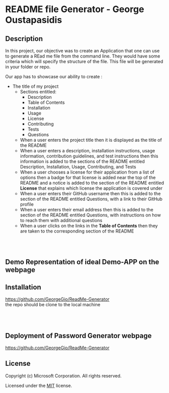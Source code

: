 # README file Generator - George Oustapasidis    


## Description

In this project, our objective was to create an Application that one can use to generate a REad me file from the command line. They would have some criteria which will specify the structure of the file. This file will be generated in your folder or repo. 

Our app has to showcase our ability to create :

* The title of my project 
    * Sections entitled:
      * Description 
      * Table of Contents 
      * Installation 
      * Usage 
      * License 
      * Contributing 
      * Tests 
      * Questions
    * When a user enters the project title then it is displayed as the title of the README
    * When a user enters a description, installation instructions, usage information, contribution guidelines, and test instructions then this information is added to the sections of the README entitled Description, Installation, Usage, Contributing, and Tests
    * When a user chooses a license for their application from a list of options then a badge for that license is added near the top of the README and a notice is added to the section of the README entitled **License** that explains which license the application is covered under
    * When a user enters their GitHub username then this is added to the section of the README entitled Questions, with a link to their GitHub profile
    * When a user enters their email address then this is added to the section of the README entitled Questions, with instructions on how to reach them with additional questions
    * When a user clicks on the links in the **Table of Contents** then they are taken to the corresponding section of the README
<br>
<br>

## Demo Representation of ideal Demo-APP on the webpage



## Installation
  https://github.com/GeorgeGio/ReadMe-Generator  
  the repo should be clone to the local machine


<br>
<br>



## Deployment of Password Generator webpage
 
https://github.com/GeorgeGio/ReadMe-Generator


## License
Copyright (c) Microsoft Corporation. All rights reserved.

Licensed under the [MIT](./LICENSE) license.


